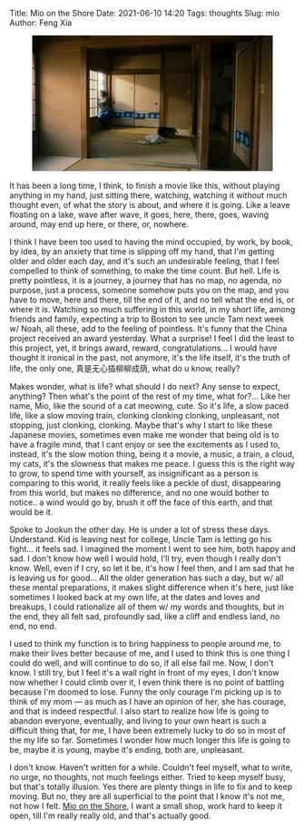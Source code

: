 Title: Mio on the Shore
Date: 2021-06-10 14:20
Tags: thoughts
Slug: mio
Author: Feng Xia

<figure class="col s12">
  <img src="images/mio%20on%20the%20shore.png"/>
</figure>

It has been a long time, I think, to finish a movie like this, without
playing anything in my hand, just sitting there, watching, watching it
without much thought even, of what the story is about, and where it is
going. Like a leave floating on a lake, wave after wave, it goes,
here, there, goes, waving around, may end up here, or there, or,
nowhere.

I think I have been too used to having the mind occupied, by work, by
book, by idea, by an anxiety that time is slipping off my hand, that
I'm getting older and older each day, and it's such an undesirable
feeling, that I feel compelled to think of something, to make the time
count. But hell. Life is pretty pointless, it is a journey, a journey
that has no map, no agenda, no purpose, just a process, someone
somehow puts you on the map, and you have to move, here and there,
till the end of it, and no tell what the end is, or where it
is. Watching so much suffering in this world, in my short life, among
friends and family, expecting a trip to Boston to see uncle Tam next
week w/ Noah, all these, add to the feeling of pointless. It's funny
that the China project received an award yesterday. What a surprise! I
feel I did the least to this project, yet, it brings award, reward,
congratulations... I would have thought it ironical in the past, not
anymore, it's the life itself, it's the truth of life, the only one,
真是无心插柳柳成荫, what do u know, really?

Makes wonder, what is life? what should I do next? Any sense to
expect, anything? Then what's the point of the rest of my time, what
for?... Like her name, Mio, like the sound of a cat meowing,
cute. So it's life, a slow paced life, like a slow moving train,
clonking clonking clonking, unpleasant, not stopping, just clonking,
clonking. Maybe that's why I start to like these Japanese movies,
sometimes even make me wonder that being old is to have a fragile
mind, that I cant enjoy or see the excitements as I used to, instead,
it's the slow motion thing, being it a movie, a music, a train, a
cloud, my cats, it's the slowness that makes me peace. I guess this is
the right way to grow, to spend time with yourself, as insignificant
as a person is comparing to this world, it really feels like a peckle
of dust, disappearing from this world, but makes no difference, and no
one would bother to notice.. a wind would go by, brush it off the face
of this earth, and that would be it.

Spoke to Jookun the other day. He is under a lot of stress these
days. Understand. Kid is leaving nest for college, Uncle Tam is
letting go his fight... it feels sad. I imagined the moment I went to
see him, both happy and sad. I don't know how well I would hold, I'll
try, even though I really don't know. Well, even if I cry, so let it
be, it's how I feel then, and I am sad that he is leaving us for
good... All the older generation has such a day, but w/ all these
mental preparations, it makes slight difference when it's here, just
like sometimes I looked back at my own life, at the dates and loves
and breakups, I could rationalize all of them w/ my words and
thoughts, but in the end, they all felt sad, profoundly sad, like a
cliff and endless land, no end, no end.

I used to think my function is to bring happiness to people around me,
to make their lives better because of me, and I used to think this is
one thing I could do well, and will continue to do so, if all else
fail me. Now, I don't know. I still try, but I feel it's a wall right
in front of my eyes, I don't know now whether I could climb over it, I
even think there is no point of battling because I'm doomed to
lose. Funny the only courage I'm picking up is to think of my mom
&mdash; as much as I have an opinion of her, she has courage, and that
is indeed respectful. I also start to realize how life is going to
abandon everyone, eventually, and living to your own heart is such a
difficult thing that, for me, I have been extremely lucky to do so in
most of the my life so far. Sometimes I wonder how much longer this
life is going to be, maybe it is young, maybe it's ending, both are,
unpleasant.

I don't know. Haven't written for a while. Couldn't feel myself, what
to write, no urge, no thoughts, not much feelings either. Tried to
keep myself busy, but that's totally illusion. Yes there are plenty
things in life to fix and to keep moving. But no, they are all
superficial to the point that I know it's not me, not how I felt. [Mio
on the Shore][1], I want a small shop, work hard to keep it open, till
I'm really really old, and that's actually good.

[1]: https://www.amazon.com/gp/video/detail/B08QV47VSG/ref=atv_wl_hom_c_unkc_1_1
